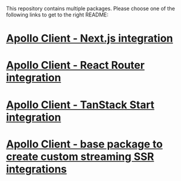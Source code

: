 This repository contains multiple packages. Please choose one of the following links to get to the right README:

# [Apollo Client - Next.js integration](./packages/nextjs/README.md)

# [Apollo Client - React Router integration](./packages/react-router/README.md)

# [Apollo Client - TanStack Start integration](./packages/tanstack-start/README.md)

# [Apollo Client - base package to create custom streaming SSR integrations](./packages/client-react-streaming/README.md)
